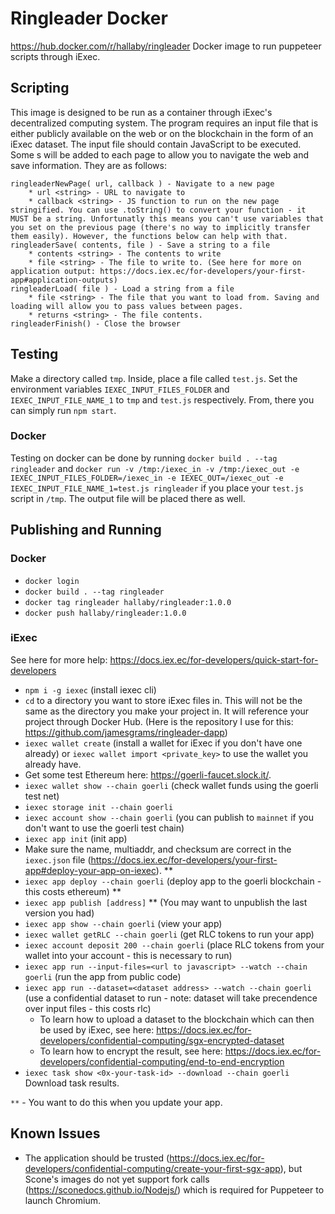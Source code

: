# Ringleader Docker

https://hub.docker.com/r/hallaby/ringleader
Docker image to run puppeteer scripts through iExec.

## Scripting

This image is designed to be run as a container through iExec's decentralized computing system. The program requires an input file that is either publicly available on the web or on the blockchain in the form of an iExec dataset. The input file should contain JavaScript to be executed. Some s will be added to each page to allow you to navigate the web and save information. They are as follows:

```
ringleaderNewPage( url, callback ) - Navigate to a new page
    * url <string> - URL to navigate to
    * callback <string> - JS function to run on the new page stringified. You can use .toString() to convert your function - it MUST be a string. Unfortunatly this means you can't use variables that you set on the previous page (there's no way to implicitly transfer them easily). However, the functions below can help with that.
ringleaderSave( contents, file ) - Save a string to a file
    * contents <string> - The contents to write
    * file <string> - The file to write to. (See here for more on application output: https://docs.iex.ec/for-developers/your-first-app#application-outputs)
ringleaderLoad( file ) - Load a string from a file
    * file <string> - The file that you want to load from. Saving and loading will allow you to pass values between pages.
    * returns <string> - The file contents.
ringleaderFinish() - Close the browser
```

## Testing

Make a directory called `tmp`. Inside, place a file called `test.js`. Set the environment variables `IEXEC_INPUT_FILES_FOLDER` and `IEXEC_INPUT_FILE_NAME_1` to `tmp` and `test.js` respectively. From, there you can simply run `npm start`.

### Docker

Testing on docker can be done by running `docker build . --tag ringleader` and `docker run -v /tmp:/iexec_in -v /tmp:/iexec_out -e IEXEC_INPUT_FILES_FOLDER=/iexec_in -e IEXEC_OUT=/iexec_out -e IEXEC_INPUT_FILE_NAME_1=test.js ringleader` if you place your `test.js` script in `/tmp`. The output file will be placed there as well.

## Publishing and Running

### Docker

* `docker login`
* `docker build . --tag ringleader`
* `docker tag ringleader hallaby/ringleader:1.0.0`
* `docker push hallaby/ringleader:1.0.0`

### iExec

See here for more help: https://docs.iex.ec/for-developers/quick-start-for-developers

* `npm i -g iexec` (install iexec cli)
* `cd` to a directory you want to store iExec files in. This will not be the same as the directory you make your project in. It will reference your project through Docker Hub. (Here is the repository I use for this: https://github.com/jamesgrams/ringleader-dapp)
* `iexec wallet create` (install a wallet for iExec if you don't have one already) or `iexec wallet import <private_key>` to use the wallet you already have.
* Get some test Ethereum here: https://goerli-faucet.slock.it/.
* `iexec wallet show --chain goerli` (check wallet funds using the goerli test net)
* `iexec storage init --chain goerli`
* `iexec account show --chain goerli` (you can publish to `mainnet` if you don't want to use the goerli test chain)
* `iexec app init` (init app)
* Make sure the name, multiaddr, and checksum are correct in the `iexec.json` file (https://docs.iex.ec/for-developers/your-first-app#deploy-your-app-on-iexec). **
* `iexec app deploy --chain goerli` (deploy app to the goerli blockchain - this costs ethereum) **
* `iexec app publish [address]` ** (You may want to unpublish the last version you had)
* `iexec app show --chain goerli` (view your app)
* `iexec wallet getRLC --chain goerli` (get RLC tokens to run your app)
* `iexec account deposit 200 --chain goerli` (place RLC tokens from your wallet into your account - this is necessary to run)
* `iexec app run --input-files=<url to javascript> --watch --chain goerli` (run the app from public code)
* `iexec app run --dataset=<dataset address> --watch --chain goerli` (use a confidential dataset to run - note: dataset will take precendence over input files - this costs rlc)
    * To learn how to upload a dataset to the blockchain which can then be used by iExec, see here: https://docs.iex.ec/for-developers/confidential-computing/sgx-encrypted-dataset
    * To learn how to encrypt the result, see here: https://docs.iex.ec/for-developers/confidential-computing/end-to-end-encryption
* `iexec task show <0x-your-task-id> --download --chain goerli` Download task results.

`**` - You want to do this when you update your app.

## Known Issues

* The application should be trusted (https://docs.iex.ec/for-developers/confidential-computing/create-your-first-sgx-app), but Scone's images do not yet support fork calls (https://sconedocs.github.io/Nodejs/) which is required for Puppeteer to launch Chromium.